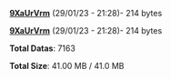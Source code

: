 [**9XaUrVrm**](/data/9XaUrVrm.txt) (29/01/23 - 21:28)- 214 bytes

[**9XaUrVrm**](/data/9XaUrVrm.txt) (29/01/23 - 21:28)- 214 bytes

**Total Datas**: 7163

**Total Size**: 41.00 MB / 41.0 MB